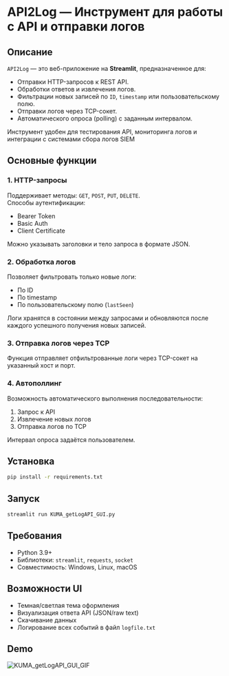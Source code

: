 # API2Log — Инструмент для работы с API и отправки логов

## Описание
`API2Log` — это веб-приложение на **Streamlit**, предназначенное для:
- Отправки HTTP-запросов к REST API.
- Обработки ответов и извлечения логов.
- Фильтрации новых записей по `ID`, `timestamp` или пользовательскому полю.
- Отправки логов через TCP-сокет.
- Автоматического опроса (polling) с заданным интервалом.

Инструмент удобен для тестирования API, мониторинга логов и интеграции с системами сбора логов SIEM

## Основные функции

### 1. **HTTP-запросы**
Поддерживает методы: `GET`, `POST`, `PUT`, `DELETE`.  
Способы аутентификации:
- Bearer Token
- Basic Auth
- Client Certificate

Можно указывать заголовки и тело запроса в формате JSON.

### 2. **Обработка логов**
Позволяет фильтровать только новые логи:
- По ID
- По timestamp
- По пользовательскому полю (`lastSeen`)

Логи хранятся в состоянии между запросами и обновляются после каждого успешного получения новых записей.

### 3. **Отправка логов через TCP**
Функция отправляет отфильтрованные логи через TCP-сокет на указанный хост и порт.

### 4. **Автополлинг**
Возможность автоматического выполнения последовательности:
1. Запрос к API
2. Извлечение новых логов
3. Отправка логов по TCP

Интервал опроса задаётся пользователем.

## Установка

```bash
pip install -r requirements.txt
```

## Запуск

```cmd
streamlit run KUMA_getLogAPI_GUI.py
```

## Требования
- Python 3.9+
- Библиотеки: `streamlit`, `requests`, `socket`
- Совместимость: Windows, Linux, macOS

## Возможности UI
- Темная/светлая тема оформления
- Визуализация ответа API (JSON/raw text)
- Скачивание данных
- Логирование всех событий в файл `logfile.txt`

## Demo
![KUMA_getLogAPI_GUI_GIF](https://github.com/user-attachments/assets/4ba8cb38-54aa-4021-81c6-1ee9dcabe3d3)

